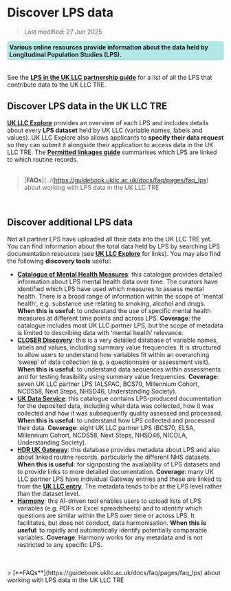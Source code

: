 # Discover LPS data

>Last modified: 27 Jun 2025
<div style="background-color: rgba(0, 178, 169, 0.3); padding: 5px; border-radius: 5px;"><strong>Various online resources provide information about the data held by Longitudinal Population Studies (LPS).</strong></div>  
<br>

See the [**LPS in the UK LLC partnership guide**](../LPS_introduction.md) for a list of all the LPS that contribute data to the UK LLC TRE. 



## Discover LPS data in the UK LLC TRE
[**UK LLC Explore**](https://explore.ukllc.ac.uk/) provides an overview of each LPS and includes details about every **LPS dataset** held by UK LLC (variable names, labels and values). UK LLC Explore also allows applicants to **specify their data request** so they can  submit it alongside their application to access data in the UK LLC TRE. The [**Permitted linkages guide**](../Linkages/LPS_linkages.md) summarises which LPS are linked to which routine records.
<br>
<br>
> [**FAQs**](../(https://guidebook.ukllc.ac.uk/docs/faq/pages/faq_lps) about working with LPS data in the UK LLC TRE
<br>

## Discover additional LPS data
Not all partner LPS have uploaded all their data into the UK LLC TRE yet. You can find information about the total data held by LPS by searching LPS documentation resources (see [**UK LLC Explore**](https://explore.ukllc.ac.uk/) for links). You may also find the following **discovery tools** useful:

- [**Catalogue of Mental Health Measures**](https://www.cataloguementalhealth.ac.uk/): this catalogue provides detailed information about LPS mental health data over time. The curators have identified which LPS have used which measures to assess mental health. There is a broad range of information within the scope of 'mental health', e.g. substance use relating to smoking, alcohol and drugs. **When this is useful**: to understand the use of specific mental health measures at different time points and across LPS. **Coverage**: the catalogue includes most UK LLC partner LPS, but the scope of metadata is limited to describing data with ‘mental health’ relevance.
- [**CLOSER Discovery**](https://discovery.closer.ac.uk/): this is a very detailed database of variable names, labels and values, including summary value frequencies. It is structured to allow users to understand how variables fit within an overarching ‘sweep’ of data collection (e.g. a questionnaire or assessment visit). **When this is useful**: to understand data sequences within assessments and for testing feasibility using summary value frequencies. **Coverage**: seven UK LLC partner LPS (ALSPAC, BCS70, Millennium Cohort, NCDS58, Next Steps, NHSD46, Understanding Society).
- [**UK Data Service**](https://ukdataservice.ac.uk/): this catalogue contains LPS-produced documentation for the deposited data, including what data was collected, how it was collected and how it was subsequently quality assessed and processed. **When this is useful**: to understand how LPS collected and processed their data. **Coverage**: eight UK LLC partner LPS (BCS70, ELSA, Millennium Cohort, NCDS58, Next Steps, NHSD46, NICOLA, Understanding Society).
- [**HDR UK Gateway**](https://www.healthdatagateway.org/): this database provides metadata about LPS and also about linked routine records, particularly the different NHS datasets. **When this is useful**: for signposting the availability of LPS datasets and to provide links to more detailed documentation. **Coverage**: many UK LLC partner LPS have individual Gateway entries and these are linked to from the [**UK LLC entry**](https://web.www.healthdatagateway.org/collection/1952103092377484?_gl=1*biqd59*_ga*MTAxMDkxMDcwMS4xNjk0MDA5NDE4*_ga_GJ2NS0NB4W*MTcyNTM3Mjg1OC4xOS4xLjE3MjUzNzI4ODYuMzIuMC4w). The metadata tends to be at the LPS level rather than the dataset level.
- [**Harmony**](https://harmonydata.ac.uk/): this AI-driven tool enables users to upload lists of LPS variables (e.g. PDFs or Excel spreadsheets) and to identify which questions are similar within the LPS over time or across LPS. It facilitates, but does not conduct, data harmonisation. **When this is useful**: to rapidly and automatically identify potentially comparable variables. **Coverage**: Harmony works for any metadata and is not restricted to any specific LPS.
<br>
<br>
> [**FAQs**](https://guidebook.ukllc.ac.uk/docs/faq/pages/faq_lps) about working with LPS data in the UK LLC TRE
